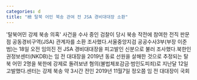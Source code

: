```yaml
---
categories: d
title: "檢 탈북 어민 북송 관여 전 JSA 경비대대장 소환"
---
```

&#39;탈북어민 강제 북송 의혹&#39; 사건을 수사 중인 검찰이 당시 북송 작전에 참여한 전직 판문점 공동경비구역(JSA) 관계자를 소환 조사했다.서울중앙지검 공공수사3부(부장 이준범)는 18일 오전 임의진 전 JSA 경비대대장을 피고발인 신분으로 불러 조사했다.북한인권정보센터(NKDB)는 임 전 대대장을 2019년 동료 선원을 살해한 것으로 추정되는 탈북 어민 2명을 북한에 강제로 돌려보낸 혐의(불법체포감금·범인도피죄)로 지난달 12일 고발했다.센터는 강제 북송 약 3시간 전인 2019년 11월7일 정오쯤 임 전 대대장이 국회